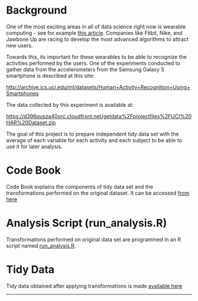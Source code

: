 # Background #

One of the most exciting areas in all of data science right now is wearable computing - see for example [this article](http://www.insideactivitytracking.com/data-science-activity-tracking-and-the-battle-for-the-worlds-top-sports-brand/). Companies like Fitbit, Nike, and Jawbone Up are racing to develop the most advanced algorithms to attract new users.

Towards this, its important for these wearables to be able to recognize the activities performed by the users. One of the experiments conducted to gather data from the accelerometers from the Samsung Galaxy S smartphone is described at this site: 

http://archive.ics.uci.edu/ml/datasets/Human+Activity+Recognition+Using+Smartphones 

The data collected by this experiment is available at: 

https://d396qusza40orc.cloudfront.net/getdata%2Fprojectfiles%2FUCI%20HAR%20Dataset.zip 

The goal of this project is to prepare independent tidy data set with the average of each variable for each activity and each subject to be able to use it for later analysis.

# Code Book #

Code Book explains the components of tidy data set and the transformations performed on the original dataset. It can be accessed [from here](https://github.com/nagarajanchinnasamy/GettingAndCleaningDataCourseProject/blob/master/CodeBook.md)

# Analysis Script (run_analysis.R) #

Transformations performed on original data set are programmed in an R script named  [run_analysis.R](https://github.com/nagarajanchinnasamy/GettingAndCleaningDataCourseProject/blob/master/run_analysis.R).

# Tidy Data #

Tidy data obtained after applying transformations is made [available here](https://github.com/nagarajanchinnasamy/GettingAndCleaningDataCourseProject/blob/master/tidy_data.txt)

--------------

